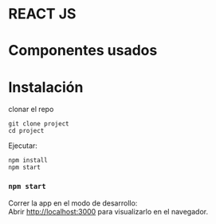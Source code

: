 # REACT JS

# Componentes usados

# Instalación
clonar el repo
```shell
git clone project
cd project
```
Ejecutar:
```shell
npm install
npm start 
```

### `npm start`

Correr la app en el modo de desarrollo:<br />
Abrir [http://localhost:3000](http://localhost:3000) para visualizarlo en el navegador.

